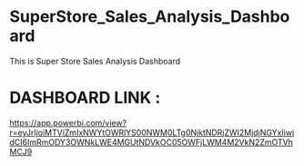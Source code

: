 # SuperStore_Sales_Analysis_Dashboard

This is Super Store Sales Analysis Dashboard

# DASHBOARD LINK :
https://app.powerbi.com/view?r=eyJrIjoiMTViZmIxNWYtOWRlYS00NWM0LTg0NjktNDRjZWI2MjdjNGYxIiwidCI6ImRmODY3OWNkLWE4MGUtNDVkOC05OWFjLWM4M2VkN2ZmOTVhMCJ9

